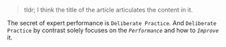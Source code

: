 > tldr; I think the title of the article articulates the content in it. 

The secret of expert performance is `Deliberate Practice`. And `Deliberate Practice` by contrast solely focuses on the *`Performance`* and how to *`Improve`* it.



